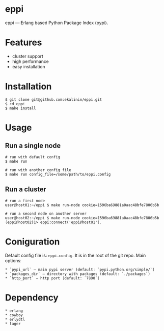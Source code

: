 eppi
====

eppi — Erlang based Python Package Index (pypi).

Features
========

  * cluster support
  * high performance
  * easy installation

Installation
============

    $ git clone git@github.com:ekalinin/eppi.git
    $ cd eppi
    $ make install

Usage
=====

Run a single node
-----------------

    # run with default config
    $ make run

    # run with another config file
    $ make run config_file=/some/path/to/eppi.config

Run a cluster
-------------

    # run a first node
    user@host01:~/eppi $ make run-node cookie=1596ba69881a0aac48bfe7806b5b

    # run a second node on another server
    user@host02:~/eppi $ make run-node cookie=1596ba69881a0aac48bfe7806b5b
    (eppi@host02)1> eppi:connect('eppi@host01').


Coniguration
============

Default config file is: `eppi.config`. It is in the root of the git repo.
Main options:

    * `pypi_url` — main pypi server (default: `pypi.python.org/simple/`)
    * `packages_dir` — directory with packages (default: `./packages`)
    * `http_port` — http port (default: `7890`)

Dependency
==========

    * erlang
    * cowboy
    * erlydtl
    * lager
